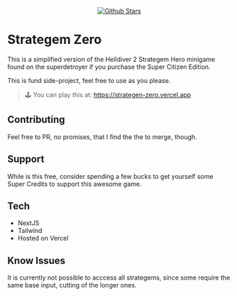 <p align="center">
   <a href="https://github.com/ElTimuro/strategen-zero"><img src="https://img.shields.io/github/stars/ElTimuro/strategen-zero" alt="Github Stars"></a>
</p>

# Strategem Zero

This is a simplified version of the Helldiver 2 Strategem Hero minigame found on the superdetroyer if you purchase the Super Citizen Edition.

This is fund side-project, feel free to use as you please.

> 🕹️ You can play this at: https://strategen-zero.vercel.app

## Contributing

Feel free to PR, no promises, that I find the the to merge, though.

## Support

While is this free, consider spending a few bucks to get yourself some Super Credits to support this awesome game.

## Tech

- NextJS
- Tailwind
- Hosted on Vercel

## Know Issues

It is currently not possible to acccess all strategems, since some require the same base input, cutting of the longer ones.
